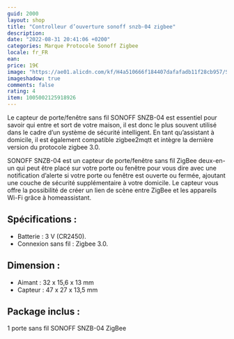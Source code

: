 ```yaml
---
guid: 2000
layout: shop
title: "Controlleur d’ouverture sonoff snzb-04 zigbee"
description:
date: "2022-08-31 20:41:06 +0200"
categories: Marque Protocole Sonoff Zigbee
locale: fr_FR
ean:
price: 19€
image: "https://ae01.alicdn.com/kf/H4a510666f184407dafafadb11f28cb957/Sonoff-kit-pont-Zigbee-SNZB-01-SNZB-04-commutateur-sans-fil-capteur-de-temp-rature-et.jpg_640x640.jpg"
imageshadow: true
comments: false
rating: 4
item: 1005002125918926
---
```


Le capteur de porte/fenêtre sans fil SONOFF SNZB-04 est essentiel pour savoir qui entre et sort de votre maison, il est donc le plus souvent utilisé dans le cadre d’un système de sécurité intelligent. En tant qu’assistant à domicile, il est également compatible zigbee2mqtt et intègre la dernière version du protocole zigbee 3.0.

SONOFF SNZB-04 est un capteur de porte/fenêtre sans fil ZigBee deux-en-un qui peut être placé sur votre porte ou fenêtre pour vous dire avec une notification d’alerte si votre porte ou fenêtre est ouverte ou fermée, ajoutant une couche de sécurité supplémentaire à votre domicile. Le capteur vous offre la possibilité de créer un lien de scène entre ZigBee et les appareils Wi-Fi grâce à homeassistant.

## Spécifications :
- Batterie : 3 V (CR2450).
- Connexion sans fil : Zigbee 3.0.

## Dimension :
- Aimant : 32 x 15,6 x 13 mm
- Capteur : 47 x 27 x 13,5 mm

## Package inclus :
1 porte sans fil SONOFF SNZB-04 ZigBee
